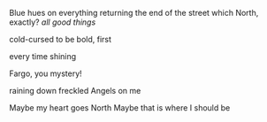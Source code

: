 Blue hues on everything
returning
the end of the street
which North, exactly?
*all good things*

cold-cursed
to be bold,
first

every time shining

Fargo, you mystery!

raining down freckled Angels on me

Maybe my heart goes North
Maybe that is where I should be